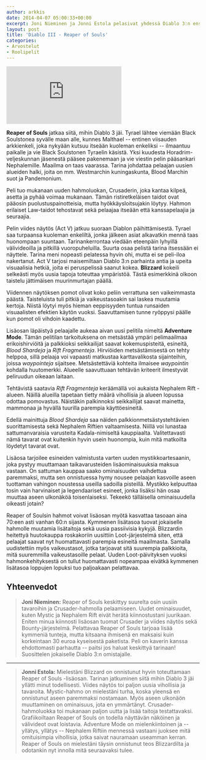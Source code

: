 ```yaml
---
author: arkkis
date: 2014-04-07 05:00:33+00:00
excerpt: Joni Nieminen ja Jonni Estola pelasivat yhdessä Diablo 3:n ensimmäistä lisäosaa, Reaper of Soulsia.
layout: post
title: 'Diablo III - Reaper of Souls'
categories:
- Arvostelut
- Roolipelit
---
```


<div class="embed">
  <iframe src="https://www.youtube.com/embed/txDGBuSIrlk" frameborder="0" allowfullscreen></iframe>
</div>

**Reaper of Souls** jatkaa siitä, mihin Diablo 3 jäi. Tyrael lähtee viemään Black Soulstonea syvälle maan alle, kunnes Malthael -- entinen viisauden arkkienkeli, joka nykyään kutsuu itseään kuoleman enkeliksi -- ilmaantuu paikalle ja vie Black Soulstonen Tyraelin käsistä. Yksi kuudesta Horadrim-veljeskunnan jäsenestä pääsee pakenemaan ja vie viestin pelin pääsankari Nephalemille. Maailma on taas vaarassa. Tarina johdattaa pelaajan uusien alueiden halki, joita on mm. Westmarchin kuningaskunta, Blood Marchin suot ja Pandemonium.

Peli tuo mukanaan uuden hahmoluokan, Crusaderin, joka kantaa kilpeä, asetta ja pyhää voimaa mukanaan. Tämän ristiretkeläisen taidot ovat pääosin puolustuspainotteisia, mutta hyökkäysloitsujakin löytyy. Hahmon erilaiset Law-taidot tehostavat sekä pelaajaa itseään että kanssapelaajia ja seuraajia.

Pelin viides näytös (Act V) jatkuu suoraan Diablon päihittämisestä. Tyrael saa turpaansa kuoleman enkeliltä, jonka jälkeen asiat alkavatkin mennä taas huonompaan suuntaan. Tarinankerrontaa viedään eteenpäin lyhyillä välivideoilla ja pitkillä vuoropuheluilla. Suurta osaa pelistä tarina itsessään ei näyttele. Tarina meni nopeasti pelatessa hyvin ohi, mutta ei se peli-iloa nakertanut. Act V tarjosi maisemiltaan Diablo 3:n parhainta antia ja upeita visuaalisia hetkiä, joita ei peruspelissä saanut kokea. **Blizzard** kokeili selkeästi myös uusia tapoja toteuttaa ympäristöä. Tästä esimerkkinä olkoon taistelu jättimäisen muurinmurtajan päällä.

Viidennen näytöksen pomot olivat koko peliin verrattuna sen vaikeimmasta päästä. Taisteluista tuli pitkiä ja vaikeustasoakin sai laskea muutamia kertoja. Niistä löytyi myös hieman eeppisyyden tuntua runsaiden visuaalisten efektien käytön vuoksi. Saavuttamisen tunne ryöppysi päälle kun pomot oli vihdoin kaadettu.

Lisäosan läpäistyä pelaajalle aukeaa aivan uusi pelitila nimeltä **Adventure Mode**. Tämän pelitilan tarkoituksena on metsästää ympäri pelimaailmaa erikoishirviöitä ja palkkioksi seikkailijat saavat kokemuspisteitä, esineitä, _Blood Shardeja_ ja _Rift Fragmenteja_. Hirviöiden metsästämisestä on tehty helppoa, sillä pelaaja voi vapaasti matkustaa karttavalikosta sijainteihin, joissa _waypointeja_ sijaitsee. Metsästettäviä kohteita ilmaisee _waypointin_ kohdalla huutomerkki. Alueelle saavuttuaan tehtävän kriteerit ilmestyvät peliruudun oikeaan laitaan.

Tehtävistä saatavia _Rift Fragmenteja_ keräämällä voi aukaista Nephalem Rift -alueen. Näillä alueilla tapetaan tietty määrä vihollisia ja alueen lopussa odottaa pomovastus. Näistäkin palkinnoksi seikkailijat saavat mainetta, mammonaa ja hyvällä tuurilla parempia käyttöesineitä.

Edellä mainittuja _Blood Shardeja_ saa näiden palkkionmetsästystehtävien suorittamisesta sekä Nephalem Riftien valtaamisesta. Niillä voi lunastaa sattumanvaraisia varusteita Kadala-nimiseltä kauppiaalta. Valitettavasti nämä tavarat ovat kuitenkin hyvin usein huonompia, kuin mitä matkoilta löydetyt tavarat ovat.

Lisäosa tarjoilee esineiden valmistusta varten uuden mystikkoartesaanin, joka pystyy muuttamaan taikavarusteiden lisäominaisuuksia maksua vastaan. On sattuman kauppaa saako ominaisuuden vaihdettua paremmaksi, mutta sen onnistuessa hymy nousee pelaajan kasvoille aseen tuottaman vahingon noustessa useilla sadoilla pisteillä. Mystikko kelpuuttaa tosin vain harvinaiset ja legendaariset esineet, jonka lisäksi hän osaa muuttaa aseen ulkonäköä toisenlaiseksi. Tekeekö tälläisella ominaisuudella oikeasti jotain?

Reaper of Soulsin hahmot voivat lisäosan myötä kasvattaa tasoaan aina 70:een asti vanhan 60:n sijasta. Kymmenen lisätasoa tuovat jokaiselle hahmolle muutamia lisätaitoja sekä uusia passiivisia kykyjä. Blizzardin heitettyä huutokauppa roskakoriin uusittiin Loot-järjestelmä siten, että pelaajat saavat nyt huomattavasti parempia esineitä maailmasta. Samalla uudistettiin myös vaikeustasot, jotka tarjoavat sitä suurempia palkkioita, mitä suuremmilla vaikeustasoille pelaat. Uuden Loot-päivityksen vuoksi hahmonkehityksestä on tullut huomattavasti nopeampaa eivätkä kymmenen lisätasoa loppujen lopuksi tuo paljoakaan pelattavaa.
## Yhteenvedot

> **Joni Nieminen:** Reaper of Souls keskittyy suurelta osin uusiin tavaroihin ja Crusader-hahmolla pelaamiseen. Uudet ominaisuudet, kuten Mystic ja Nephalem Rift eivät herätä kiinnostustani juurikaan. Eniten minua kiinnosti lisäosan tuomat Crusader ja viides näytös sekä Bounty-järjestelmä. Pelattavaa Reaper of Souls tarjoaa lisää kymmeniä tunteja, mutta kitsaana ihmisenä en maksaisi kuin korkeintaan 30 euroa kyseisestä paketista. Peli on kaverin kanssa ehdottomasti parhautta -- paitsi jos haluat keskittyä tarinaan! Suosittelen jokaiselle Diablo 3:n omistajalle.

***

> **Jonni Estola:** Mielestäni Blizzard on onnistunut hyvin toteuttamaan Reaper of Souls -lisäosan. Tarinan jatkuminen siitä mihin Diablo 3 jäi yllätti minut todellisesti. Viides näytös toi paljon uusia vihollisia ja tavaroita. Mystic-hahmo on mielestäni turha, koska yleensä en onnistunut aseen paremmaksi nostamaan. Myös aseen ulkonäön muuttaminen on ominaisuus, jota en ymmärtänyt. Crusader-hahmoluokka toi mukanaan paljon uutta ja lisää taitoja testattavaksi. Grafiikoiltaan Reaper of Souls on todella näyttävän näköinen ja välivideot ovat loistavia. Adventure Mode on mielenkiintoinen ja -- yllätys, yllätys -- Nephalem Riftiin mennessä vastaani juoksee mitä omituisimpia vihollisia, jotka saivat nauramaan useamman kerran. Reaper of Souls on mielestäni täysin onnistunut teos Blizzardilta ja odotankin nyt innolla mitä seuraavaksi tulee.
